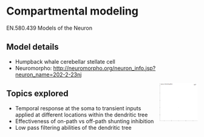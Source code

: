 # Compartmental modeling
EN.580.439 Models of the Neuron

## Model details
- Humpback whale cerebellar stellate cell
- Neuromorpho: http://neuromorpho.org/neuron_info.jsp?neuron_name=202-2-23nj

<img src="202-2-23nj.CNG.gif" width="100" height="100" align="right">

## Topics explored
- Temporal response at the soma to transient inputs applied at different locations within the dendritic tree
- Effectiveness of on-path vs off-path shunting inhibition
- Low pass filtering abilities of the dendritic tree


